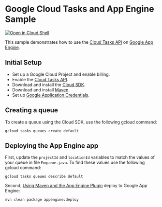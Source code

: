 # Google Cloud Tasks and App Engine Sample

<a href="https://console.cloud.google.com/cloudshell/open?git_repo=https://github.com/GoogleCloudPlatform/java-docs-samples&page=editor&open_in_editor=appengine-java8/tasks/app/README.md">
<img alt="Open in Cloud Shell" src ="http://gstatic.com/cloudssh/images/open-btn.png"></a>

This sample demonstrates how to use the [Cloud Tasks API][task-api] on [Google App
Engine][ae-docs].

[task-api]: https://cloud.google.com/tasks/docs/
[ae-docs]: https://cloud.google.com/appengine/docs/java/

## Initial Setup

 * Set up a Google Cloud Project and enable billing.
 * Enable the
 [Cloud Tasks API](https://console.cloud.google.com/launcher/details/google/cloudtasks.googleapis.com).
 * Download and install the [Cloud SDK](https://cloud.google.com/sdk).
 * Download and install [Maven](http://maven.apache.org/install.html).
 * Set up [Google Application Credentials](https://cloud.google.com/docs/authentication/getting-started).

## Creating a queue

To create a queue using the Cloud SDK, use the following gcloud command:

```
gcloud tasks queues create default
```

## Deploying the App Engine app

First, update the `projectId` and `locationId` variables to match the values of
your queue in file `Enqueue.java`. To find these values use the following gcloud
command:

```
gcloud tasks queues describe default
```

Second, [Using Maven and the App Engine Plugin](https://cloud.google.com/appengine/docs/flexible/java/using-maven)
deploy to Google App Engine:

```
mvn clean package appengine:deploy
```
